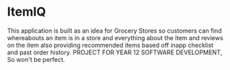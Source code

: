 # ItemIQ
This application is built as an idea for Grocery Stores so customers can find whereabouts an item is in a store and everything about the item and reviews on the item also providing recommended items based off inapp checklist and past order history. PROJECT FOR YEAR 12 SOFTWARE DEVELOPMENT, So won't be perfect.
